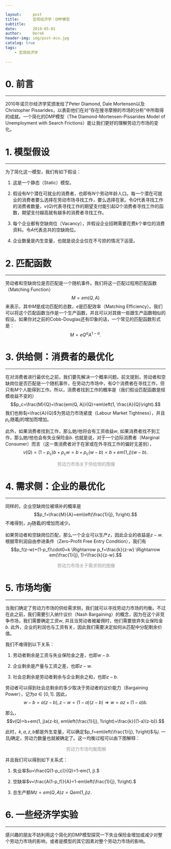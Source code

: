 ```yaml
---

layout:     post
title:      宏观经济学｜DMP模型
subtitle:   
date:       2019-05-01
author:     Derek
header-img: img/post-eco.jpg
catalog: true
tags:
    - 宏观经济学
    
---
```


# 0. 前言
***
2010年诺贝尔经济学奖颁发给了Peter Diamond, Dale Mortensen以及Christopher Pissarides，以表彰他们在对“存在搜寻摩擦的市场的分析”中所取得的成就。一个简化的DMP模型（The Diamond-Mortensen-Pissarides Model of Unemployment with Search Frictions）能让我们更好的理解劳动力市场的变化。

# 1. 模型假设
***
为了简化这一模型，我们有如下假设：

1. 这是一个静态（Static）模型。

2. 假设有$N$个潜在可就业的消费者，也即有$N$个劳动年龄人口。每一个潜在可就业的消费者要么选择在劳动市场寻找工作，要么选择在家。令$Q$代表寻找工作的消费者数量，$v(Q)$代表寻找工作的期望支付能引起$Q$个消费者寻找工作的函数，期望支付越高就有越多的消费者寻找工作。

3. 每个企业都有空缺岗位（Vacancy），并假设企业招聘需要花费$k$个单位的消费资料。令$A$代表总共的空缺岗位。

4. 企业数量是内生变量，也就是说企业仅在不亏损的情况下运营。

# 2. 匹配函数
***
劳动者和空缺岗位是否匹配是一个随机事件。我们将这一匹配过程用匹配函数（Matching Function）$$M=em(Q, A)$$来表示，其中$M$是成功匹配的总数，$e$是匹配效率（Matching Efficiency）。我们可以将这个匹配函数当作是一个生产函数，并且可以对其做一些跟生产函数相似的假设。如果你对之前的Cobb-Douglas还有印象的话，一个常见的匹配函数形式是：$$M=eQ^\alpha A^{1-\alpha}.$$

# 3. 供给侧：消费者的最优化
***
在对消费者进行最优化之前，我们要先解决一个概率问题。前文提到，劳动者和空缺岗位是否匹配是一个随机事件，在劳动力市场中，有$Q$个消费者在寻找工作，但只有$M$个人能得到工作。所以，消费者找到工作的概率是（我们假设匹配函数是规模收益不变的）$$p_c=\frac{M}{Q}=\frac{em(Q, A)}{Q}=em\left(1, \frac{A}{Q}\right).$$我们也称$j=\frac{A}{Q}$为劳动力市场紧度（Labour Market Tightness），并且$p_c$随着$j$的增加而增加。

此外，如果消费者找到工作，那么她/他将会有工资收益$w,$ 如果消费者找不到工作，那么她/他也会有失业保险金$b.$ 也就是说，对于一个边际消费者（Marginal Consumer）而言（这一类消费者对于在家或在外寻找工作的偏好无差别），$$v(Q)=(1-p_c)b+p_cw=b+p_c(w-b)=b+em(1, j)(w-b).$$

<center>
    <img style="rgba(34,36,38,.08)"
    src="https://i.loli.net/2019/05/12/5cd7874796027.jpg" alt>
    <div style="display: inline-block; color: #999; padding: 0px;">劳动力市场关于供给侧的图像</div>
</center>

# 4. 需求侧：企业的最优化
***
同样的，企业空缺岗位被填补的概率是$$p_f=\frac{M}{A}=em\left(\frac{1}{j}, 1\right).$$不难得到，$p_f$随着$j$的增加而减少。

如果劳动者和空缺岗位匹配，那么一个企业可以生产$z$，因此企业的收益是$z-w.$  根据零利润自由参进条件（Zero-Profit Free Entry Condition），我们有$$p_f(z-w)+(1-p_f)\cdot0=k \Rightarrow p_f=\frac{k}{z-w} \Rightarrow em(\frac{1}{j}, 1)=\frac{k}{z-w}.$$

<center>
    <img style="rgba(34,36,38,.08)"
    src="https://i.loli.net/2019/05/12/5cd78747b0656.jpg" alt>
    <div style="display: inline-block; color: #999; padding: 0px;">劳动力市场关于需求侧的图像</div>
</center>

# 5. 市场均衡
***
当我们确定了劳动力市场的供给需求侧，我们就可以寻找劳动力市场的均衡。不过在此之前，我们需要引入纳什议价（Nash Bargaining）的概念，因为在这个非竞争市场，我们需要确定工资$w,$ 并且当劳动者被雇佣时，他们需要放弃失业保险金$b.$ 此外，企业的利润也与工资有关，因此我们需要决定如何从匹配中分配剩余价值。

我们不难得到以下关系：

1. 劳动者剩余是工资与失业保险金之差，也即$w-b.$

2. 企业剩余是产量与工资之差，也即$z-w.$

3. 社会总剩余是劳动者剩余与企业剩余之和，也即$z-b.$

劳动者可以得到社会总剩余的多少取决于劳动者的议价能力（Bargaining Power），记为$a\in[0, 1].$ 因此，$$w-b=a(z-b), z-w=(1-a)(z-b) \Rightarrow w=az+(1-a)b.$$

那么，$$v(Q)=b+em(1, j)a(z-b), em\left(\frac{1}{j}, 1\right)=\frac{k}{(1-a)(z-b)}.$$

此时，$k, a, z, b$都是外生变量，可以确定$p_f=em\left(\frac{1}{j}, 1\right)$与$j.$ 一旦$j$确定，劳动力数量也就被确定了。这一均衡过程可以由下图解释：

<center>
    <img style="rgba(34,36,38,.08)"
    src="https://i.loli.net/2019/05/12/5cd78747c481a.jpg" alt>
    <div style="display: inline-block; color: #999; padding: 0px;">劳动力市场均衡图解</div>
</center>

并且我们可以得到如下关系式：

1. 失业率$u=\frac{Q(1-p_c)}{Q}=1-em(1, j).$

2. 空缺率$v=\frac{A(1-p_f)}{A}=1-em\left(\frac{1}{j}, 1\right).$

3. 总生产额$Mz=em(Q, A)z=Qem(1, j)z.$

# 6. 一些经济学实验
***
感兴趣的朋友不妨利用这个简化的DMP模型探究一下失业保险金增加或减少对整个劳动力市场的影响，或者是模型的其它因素对整个劳动力市场的影响。